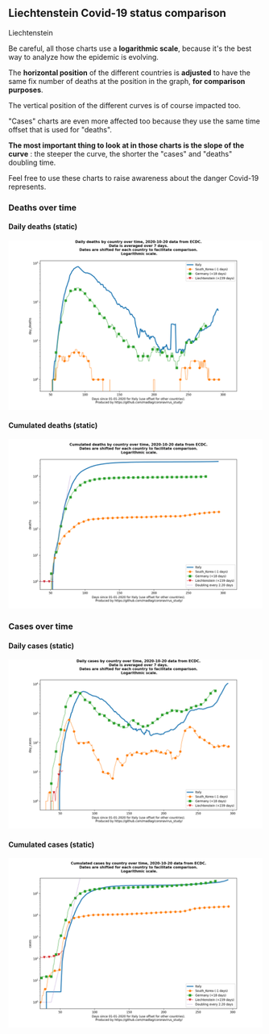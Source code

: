 ## Liechtenstein Covid-19 status comparison 

Liechtenstein



Be careful, all those charts use a **logarithmic scale**, because it's the best way to analyze how the epidemic is evolving.
 
The **horizontal position** of the different countries is **adjusted** to have the same fix number of deaths at the position in the graph, **for comparison purposes**.

The vertical position of the different curves is of course impacted too.

"Cases" charts are even more affected too because they use the same time offset that is used for "deaths".

**The most important thing to look at in those charts is the slope of the curve** : the steeper the curve, the shorter the "cases" and "deaths" doubling time.

Feel free to use these charts to raise awareness about the danger Covid-19 represents. 


 
### Deaths over time
 
#### Daily deaths (static)
![Liechtenstein covid-19 daily deaths static chart](https://raw.githubusercontent.com/madlag/coronavirus_study/master/notebooks/graphs/2020-10-20/countries/Liechtenstein/2020-10-20_Liechtenstein_day_deaths.png "Liechtenstein covid-19 day_deaths static chart")   
 
#### Cumulated deaths (static)
![Liechtenstein covid-19 cumulated deaths static chart](https://raw.githubusercontent.com/madlag/coronavirus_study/master/notebooks/graphs/2020-10-20/countries/Liechtenstein/2020-10-20_Liechtenstein_deaths.png "Liechtenstein covid-19 deaths static chart")   

 
### Cases over time
 
#### Daily cases (static)
![Liechtenstein covid-19 daily cases static chart](https://raw.githubusercontent.com/madlag/coronavirus_study/master/notebooks/graphs/2020-10-20/countries/Liechtenstein/2020-10-20_Liechtenstein_day_cases.png "Liechtenstein covid-19 day_cases static chart")   
 
#### Cumulated cases (static)
![Liechtenstein covid-19 cumulated cases static chart](https://raw.githubusercontent.com/madlag/coronavirus_study/master/notebooks/graphs/2020-10-20/countries/Liechtenstein/2020-10-20_Liechtenstein_cases.png "Liechtenstein covid-19 cases static chart")   

